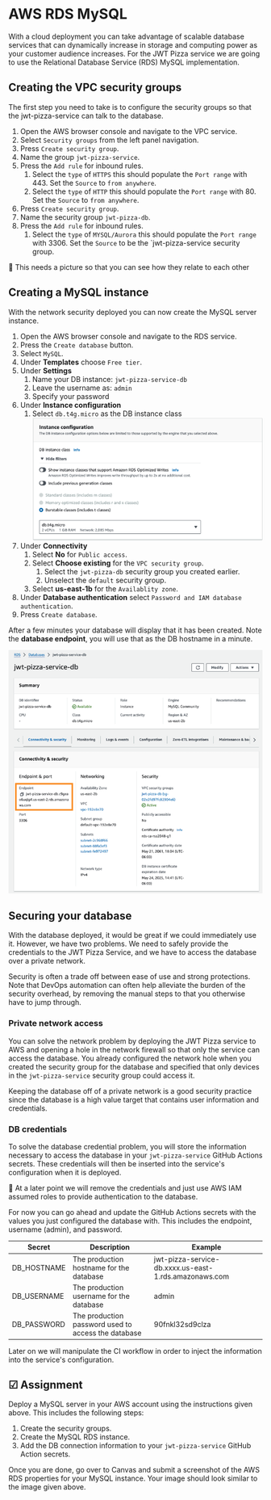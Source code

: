 # AWS RDS MySQL

With a cloud deployment you can take advantage of scalable database services that can dynamically increase in storage and computing power as your customer audience increases. For the JWT Pizza service we are going to use the Relational Database Service (RDS) MySQL implementation.

## Creating the VPC security groups

The first step you need to take is to configure the security groups so that the jwt-pizza-service can talk to the database.

1. Open the AWS browser console and navigate to the VPC service.
1. Select `Security groups` from the left panel navigation.
1. Press `Create security group`.
1. Name the group `jwt-pizza-service`.
1. Press the `Add rule` for inbound rules.
   1. Select the `type` of `HTTPS` this should populate the `Port range` with 443. Set the `Source` to `from anywhere`.
   1. Select the `type` of `HTTP` this should populate the `Port range` with 80. Set the `Source` to `from anywhere`.
1. Press `Create security group`.
1. Name the security group `jwt-pizza-db`.
1. Press the `Add rule` for inbound rules.
   1. Select the `type` of `MYSQL/Aurora` this should populate the `Port range` with 3306. Set the `Source` to be the `jwt-pizza-service security group.

🚧 This needs a picture so that you can see how they relate to each other

## Creating a MySQL instance

With the network security deployed you can now create the MySQL server instance.

1. Open the AWS browser console and navigate to the RDS service.
1. Press the `Create database` button.
1. Select `MySQL`.
1. Under **Templates** choose `Free tier`.
1. Under **Settings**
   1. Name your DB instance: `jwt-pizza-service-db`
   1. Leave the username as: `admin`
   1. Specify your password
1. Under **Instance configuration**
   1. Select `db.t4g.micro` as the DB instance class
      ![RDS instance configuration](rdsInstanceConfiguration.png)
1. Under **Connectivity**
   1. Select **No** for `Public access`.
   1. Select **Choose existing** for the `VPC security group`.
      1. Select the `jwt-pizza-db` security group you created earlier.
      1. Unselect the `default` security group.
   1. Select **us-east-1b** for the `Availablity zone`.
1. Under **Database authentication** select `Password and IAM database authentication`.
1. Press `Create database`.

After a few minutes your database will display that it has been created. Note the **database endpoint**, you will use that as the DB hostname in a minute.

![database properties](databaseProperties.png)

## Securing your database

With the database deployed, it would be great if we could immediately use it. However, we have two problems. We need to safely provide the credentials to the JWT Pizza Service, and we have to access the database over a private network.

Security is often a trade off between ease of use and strong protections. Note that DevOps automation can often help alleviate the burden of the security overhead, by removing the manual steps to that you otherwise have to jump through.

### Private network access

You can solve the network problem by deploying the JWT Pizza service to AWS and opening a hole in the network firewall so that only the service can access the database. You already configured the network hole when you created the security group for the database and specified that only devices in the `jwt-pizza-service` security group could access it.

Keeping the database off of a private network is a good security practice since the database is a high value target that contains user information and credentials.

### DB credentials

To solve the database credential problem, you will store the information necessary to access the database in your `jwt-pizza-service` GitHub Actions secrets. These credentials will then be inserted into the service's configuration when it is deployed.

🚧 At a later point we will remove the credentials and just use AWS IAM assumed roles to provide authentication to the database.

For now you can go ahead and update the GitHub Actions secrets with the values you just configured the database with. This includes the endpoint, username (admin), and password.

| Secret      | Description                                         | Example                                               |
| ----------- | --------------------------------------------------- | ----------------------------------------------------- |
| DB_HOSTNAME | The production hostname for the database            | jwt-pizza-service-db.xxxx.us-east-1.rds.amazonaws.com |
| DB_USERNAME | The production username for the database            | admin                                                 |
| DB_PASSWORD | The production password used to access the database | 90fnkl32sd9clza                                       |

Later on we will manipulate the CI workflow in order to inject the information into the service's configuration.

## ☑ Assignment

Deploy a MySQL server in your AWS account using the instructions given above. This includes the following steps:

1. Create the security groups.
1. Create the MySQL RDS instance.
1. Add the DB connection information to your `jwt-pizza-service` GitHub Action secrets.

Once you are done, go over to Canvas and submit a screenshot of the AWS RDS properties for your MySQL instance. Your image should look similar to the image given above.
